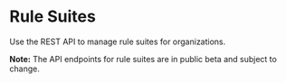 # Rule Suites

Use the REST API to manage rule suites for organizations.

<div class="ghd-spotlight ghd-spotlight-note border rounded-1 my-3 p-3 f5 color-border-accent-emphasis color-bg-accent">

**Note:** The API endpoints for rule suites are in public beta and subject to change.

</div>
